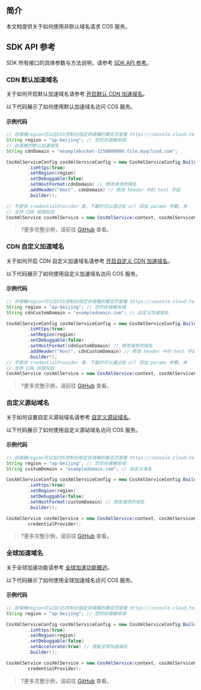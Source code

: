 ## 简介

本文档提供关于如何使用非默认域名请求 COS 服务。

## SDK API 参考

SDK 所有接口的具体参数与方法说明，请参考 [SDK API 参考](https://cos-android-sdk-doc-1253960454.file.myqcloud.com/)。

### CDN 默认加速域名

关于如何开启默认加速域名请参考 [开启默认 CDN 加速域名](https://intl.cloud.tencent.com/document/product/436/31505)。

以下代码展示了如何使用默认加速域名访问 COS 服务。

#### 示例代码

[//]: # ".cssg-snippet-set-cdn-domain"
```java
// 存储桶region可以在COS控制台指定存储桶的概览页查看 https://console.cloud.tencent.com/cos5/bucket/ ，关于地域的详情见 https://intl.cloud.tencent.com/document/product/436/6224
String region = "ap-beijing"; // 您的存储桶地域
// 存储桶的默认加速域名
String cdnDomain = "examplebucket-1250000000.file.myqcloud.com";

CosXmlServiceConfig cosXmlServiceConfig = new CosXmlServiceConfig.Builder()
        .isHttps(true)
        .setRegion(region)
        .setDebuggable(false)
        .setHostFormat(cdnDomain) // 修改请求的域名
        .addHeader("Host", cdnDomain) // 修改 header 中的 host 字段
        .builder();

// 不提供 credentialProvider 类，下载时可以通过给 url 添加 params 参数，来
// 支持 CDN 权限校验
CosXmlService cosXmlService = new CosXmlService(context, cosXmlServiceConfig);
```

>?更多完整示例，请前往 [GitHub](https://github.com/tencentyun/cos-snippets/tree/master/Android/app/src/androidTest/java/com/tencent/qcloud/cosxml/cssg/SetCustomDomain.java) 查看。

### CDN 自定义加速域名

关于如何开启 CDN 自定义加速域名请参考 [开启自定义 CDN 加速域名](https://intl.cloud.tencent.com/document/product/436/31506)。

以下代码展示了如何使用自定义加速域名访问 COS 服务。

#### 示例代码

[//]: # ".cssg-snippet-set-cdn-custom-domain"
```java
// 存储桶region可以在COS控制台指定存储桶的概览页查看 https://console.cloud.tencent.com/cos5/bucket/ ，关于地域的详情见 https://intl.cloud.tencent.com/document/product/436/6224
String region = "ap-beijing"; // 您的存储桶地域
String cdnCustomDomain = "exampledomain.com"; // 自定义加速域名

CosXmlServiceConfig cosXmlServiceConfig = new CosXmlServiceConfig.Builder()
        .isHttps(true)
        .setRegion(region)
        .setDebuggable(false)
        .setHostFormat(cdnCustomDomain) // 修改请求的域名
        .addHeader("Host", cdnCustomDomain) // 修改 header 中的 host 字段
        .builder();
// 不提供 credentialProvider 类，下载时可以通过给 url 添加 params 参数，来
// 支持 CDN 权限校验
CosXmlService cosXmlService = new CosXmlService(context, cosXmlServiceConfig);
```

>?更多完整示例，请前往 [GitHub](https://github.com/tencentyun/cos-snippets/tree/master/Android/app/src/androidTest/java/com/tencent/qcloud/cosxml/cssg/SetCustomDomain.java) 查看。

### 自定义源站域名

关于如何设置自定义源站域名请参考 [自定义源站域名](https://intl.cloud.tencent.com/document/product/436/31507)。

以下代码展示了如何使用自定义源站域名访问 COS 服务。

#### 示例代码

[//]: # ".cssg-snippet-set-custom-domain"
```java
// 存储桶region可以在COS控制台指定存储桶的概览页查看 https://console.cloud.tencent.com/cos5/bucket/ ，关于地域的详情见 https://intl.cloud.tencent.com/document/product/436/6224
String region = "ap-beijing"; // 您的存储桶地域
String customDomain = "exampledomain.com"; // 自定义域名

CosXmlServiceConfig cosXmlServiceConfig = new CosXmlServiceConfig.Builder()
        .isHttps(true)
        .setRegion(region)
        .setDebuggable(false)
        .setHostFormat(customDomain) // 修改请求的域名
        .builder();

CosXmlService cosXmlService = new CosXmlService(context, cosXmlServiceConfig,
        credentialProvider);
```

>?更多完整示例，请前往 [GitHub](https://github.com/tencentyun/cos-snippets/tree/master/Android/app/src/androidTest/java/com/tencent/qcloud/cosxml/cssg/SetCustomDomain.java) 查看。

### 全球加速域名

关于全球加速功能请参考 [全球加速功能概述](https://intl.cloud.tencent.com/document/product/436/33409)。

以下代码展示了如何使用全球加速域名访问 COS 服务。

#### 示例代码

[//]: # ".cssg-snippet-set-accelerate-domain"
```java
// 存储桶region可以在COS控制台指定存储桶的概览页查看 https://console.cloud.tencent.com/cos5/bucket/ ，关于地域的详情见 https://intl.cloud.tencent.com/document/product/436/6224
String region = "ap-beijing"; // 您的存储桶地域

CosXmlServiceConfig cosXmlServiceConfig = new CosXmlServiceConfig.Builder()
        .isHttps(true)
        .setRegion(region)
        .setDebuggable(false)
        .setAccelerate(true) // 使能全球加速域名
        .builder();

CosXmlService cosXmlService = new CosXmlService(context, cosXmlServiceConfig,
        credentialProvider);
```

>?更多完整示例，请前往 [GitHub](https://github.com/tencentyun/cos-snippets/tree/master/Android/app/src/androidTest/java/com/tencent/qcloud/cosxml/cssg/SetCustomDomain.java) 查看。
